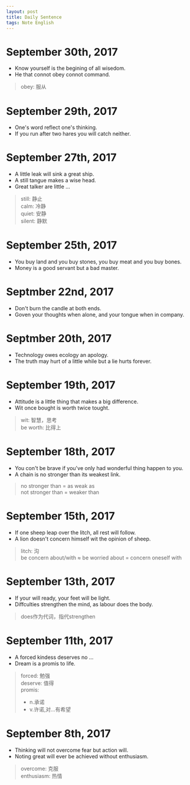 ```yaml
---
layout: post
title: Daily Sentence
tags: Note English
---
```


September 30th, 2017
===
+ Know yourself is the begining of all wisedom.
+ He that connot obey connot command.
>obey: 服从

September 29th, 2017
===
+ One's word reflect one's thinking.
+ If you run after two hares you will catch neither.

September 27th, 2017
===
+ A little leak will sink a great ship.
+ A still tangue makes a wise head.
+ Great talker are little ...
> still: 静止  
> calm: 冷静  
> quiet: 安静  
> silent: 静默  

September 25th, 2017
===
+ You buy land and you buy stones, you buy meat and you buy bones.
+ Money is a good servant but a bad master.

Septmber 22nd, 2017
===
+ Don't burn the candle at both ends.
+ Goven your thoughts when alone, and your tongue when in company.

Septmber 20th, 2017
===
+ Technology owes ecology an apology.
+ The truth may hurt of a little while but a lie hurts forever.

September 19th, 2017
===
+ Attitude is a little thing that makes a big difference.
+ Wit once bought is worth twice tought.
> wit: 智慧，思考  
> be worth: 比得上

September 18th, 2017
===
+ You con't be brave if you've only had wonderful thing happen to you.
+ A chain is no stronger than its weakest link.
> no stronger than = as weak as  
> not stronger than = weaker than

September 15th, 2017
===
+ If one sheep leap over the litch, all rest will follow.
+ A lion doesn't concern himself wit the opinion of sheep.
> litch: 沟  
> be concern about/with ≈ be worried about = concern oneself with

September 13th, 2017
===
+ If your will ready, your feet will be light.
+ Diffculties strengthen the mind, as labour does the body.
> does作为代词，指代strengthen

September 11th, 2017
===
+ A forced kindess deserves no ...
+ Dream is a promis to life.
> forced: 勉强  
> deserve: 值得  
> promis: 
>+ n.承诺
>+ v.许诺,对…有希望

September 8th, 2017
===
+ Thinking will not overcome fear but action will.
+ Noting great will ever be achieved without enthusiasm.
> overcome: 克服  
> enthusiasm: 热情
